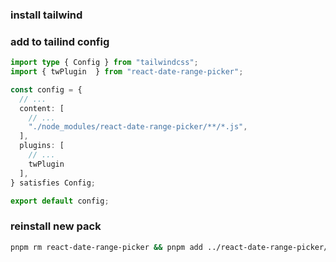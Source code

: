 ### install tailwind

### add to tailind config
```ts
import type { Config } from "tailwindcss";
import { twPlugin  } from "react-date-range-picker";

const config = {
  // ...
  content: [
    // ...
    "./node_modules/react-date-range-picker/**/*.js", 
  ],
  plugins: [
    // ...
    twPlugin
  ],
} satisfies Config;

export default config;
```


### reinstall new pack
```sh
pnpm rm react-date-range-picker && pnpm add ../react-date-range-picker/react-date-range-picker-0.0.0.tgz && pnpm dev
```

